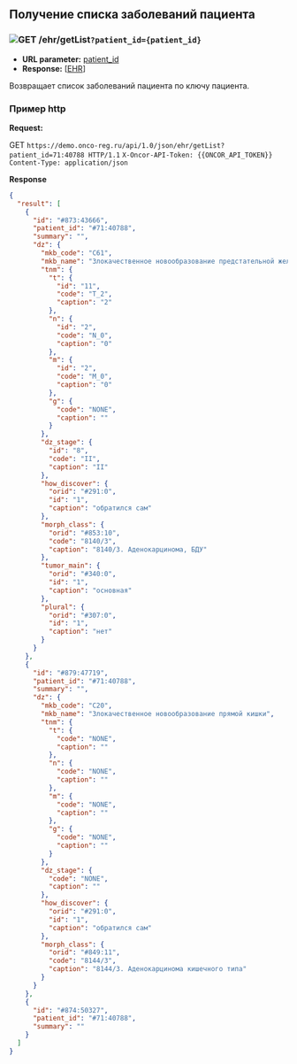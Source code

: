 ## Получение списка заболеваний пациента

### ![GET](../../../img/get.png) /ehr/getList`?patient_id={patient_id}`
* **URL parameter:** [patient_id](../../../types/types.md#com.siams.med.api.EHR)
* **Response:** [[EHR](../../../types/types.md#com.siams.med.api.EHR)]

Возвращает список заболеваний пациента по ключу пациента.


### Пример http

**Request:** 

GET `https://demo.onco-reg.ru/api/1.0/json/ehr/getList?patient_id=71:40788 HTTP/1.1`
`X-Oncor-API-Token: {{ONCOR_API_TOKEN}}`  
`Content-Type: application/json`

**Response**

```json
{
  "result": [
    {
      "id": "#873:43666",
      "patient_id": "#71:40788",
      "summary": "",
      "dz": {
        "mkb_code": "C61",
        "mkb_name": "Злокачественное новообразование предстательной железы",
        "tnm": {
          "t": {
            "id": "11",
            "code": "T_2",
            "caption": "2"
          },
          "n": {
            "id": "2",
            "code": "N_0",
            "caption": "0"
          },
          "m": {
            "id": "2",
            "code": "M_0",
            "caption": "0"
          },
          "g": {
            "code": "NONE",
            "caption": ""
          }
        },
        "dz_stage": {
          "id": "8",
          "code": "II",
          "caption": "II"
        },
        "how_discover": {
          "orid": "#291:0",
          "id": "1",
          "caption": "обратился сам"
        },
        "morph_class": {
          "orid": "#853:10",
          "code": "8140/3",
          "caption": "8140/3. Аденокарцинома, БДУ"
        },
        "tumor_main": {
          "orid": "#340:0",
          "id": "1",
          "caption": "основная"
        },
        "plural": {
          "orid": "#307:0",
          "id": "1",
          "caption": "нет"
        }
      }
    },
    {
      "id": "#879:47719",
      "patient_id": "#71:40788",
      "summary": "",
      "dz": {
        "mkb_code": "C20",
        "mkb_name": "Злокачественное новообразование прямой кишки",
        "tnm": {
          "t": {
            "code": "NONE",
            "caption": ""
          },
          "n": {
            "code": "NONE",
            "caption": ""
          },
          "m": {
            "code": "NONE",
            "caption": ""
          },
          "g": {
            "code": "NONE",
            "caption": ""
          }
        },
        "dz_stage": {
          "code": "NONE",
          "caption": ""
        },
        "how_discover": {
          "orid": "#291:0",
          "id": "1",
          "caption": "обратился сам"
        },
        "morph_class": {
          "orid": "#849:11",
          "code": "8144/3",
          "caption": "8144/3. Аденокарцинома кишечного типа"
        }
      }
    },
    {
      "id": "#874:50327",
      "patient_id": "#71:40788",
      "summary": ""
    }
  ]
}
```


